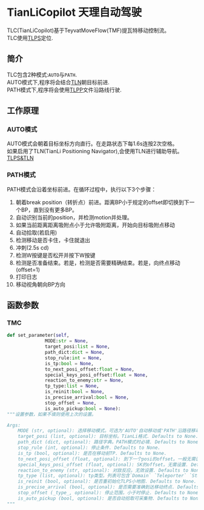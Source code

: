 # TianLiCopilot 天理自动驾驶

TLC(TianLiCopilot)基于TeyvatMoveFlow(TMF)提瓦特移动控制流。  
TLC使用[TLPS](TianLiPositioningSystem)定位.

## 简介
TLC包含2种模式:`AUTO`与`PATH`.  
AUTO模式下,程序将会结合[TLN](TianLiPositioningSystem)朝目标前进.  
PATH模式下,程序将会使用[TLPP](TianLiPositioningPath.md)文件沿路线行驶.

## 工作原理

### AUTO模式

AUTO模式会朝着目标坐标方向直行。在走路状态下每1.6s连按2次空格。  
如果启用了TLN(TianLi Positioning Navigator),会使用TLN进行辅助导航。  
[TLPS&TLN](TianLiPositioningSystem.md)

### PATH模式

PATH模式会沿着坐标前进。在循环过程中，执行以下3个步骤：

1. 朝着break position（转折点）前进。距离BP小于规定的offset即切换到下一个BP，直到没有更多BP。
2. 自动识别当前的position，并检测motion并处理。
3. 如果当前距离距离吸附点小于允许吸附距离，开始向目标吸附点移动
4. 自动拾取(若启用)
5. 检测移动是否卡住，卡住就退出
6. 冲刺(2.5s cd)
7. 检测W按键是否松开并按下W按键
8. 检测是否准备结束。若是，检测是否需要精确结束。若是，向终点移动(offset=1)
9. 打印日志
10. 移动视角朝向BP方向

## 函数参数
### TMC
```python
def set_parameter(self,
              MODE:str = None,
              target_posi:list = None,
              path_dict:dict = None,
              stop_rule:int = None,
              is_tp:bool = None,
              to_next_posi_offset:float = None,
              special_keys_posi_offset:float = None,
              reaction_to_enemy:str = None,
              tp_type:list = None,
              is_reinit:bool = None,
              is_precise_arrival:bool = None,
              stop_offset = None,
              is_auto_pickup:bool = None):
"""设置参数，如果不填则使用上次的设置。

Args:
    MODE (str, optional): 选择移动模式。可选为'AUTO'自动移动或'PATH'沿路径移动. Defaults to None.
    target_posi (list, optional): 目标坐标。TianLi格式. Defaults to None.
    path_dict (dict, optional): 路径字典。PATH模式时必填. Defaults to None.
    stop_rule (int, optional): 停止条件. Defaults to None.
    is_tp (bool, optional): 是否在移动前TP. Defaults to None.
    to_next_posi_offset (float, optional): 到下一个posi的offset。一般无需设置. Defaults to None.
    special_keys_posi_offset (float, optional): SK的offset。无需设置. Defaults to None.
    reaction_to_enemy (str, optional): 对敌反应。无效设置. Defaults to None.
    tp_type (list, optional): tp类型。列表可包含`Domain` `Teleporter` `Statue`. Defaults to None.
    is_reinit (bool, optional): 是否重初始化TLPS小地图. Defaults to None.
    is_precise_arrival (bool, optional): 是否需要准确到达移动终点. Defaults to None.
    stop_offset (_type_, optional): 停止范围，小于时停止. Defaults to None.
    is_auto_pickup (bool, optional): 是否自动拾取可采集物. Defaults to None.
"""
```


